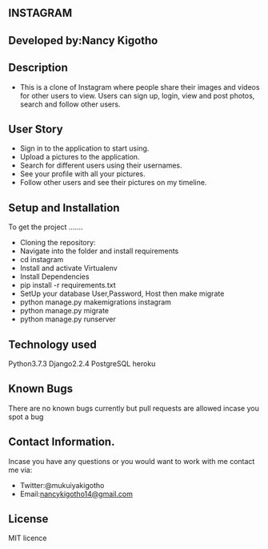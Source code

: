 ## INSTAGRAM
## Developed by:Nancy Kigotho
## Description
* This is a clone of Instagram where people share their images and videos for other users to view. Users can sign up, login, view and post photos, search and follow other users.
## User Story
* Sign in to the application to start using.
* Upload a pictures to the application.
* Search for different users using their usernames.
* See your profile with all your pictures.
* Follow other users and see their pictures on my timeline.
## Setup and Installation
To get the project .......

* Cloning the repository:
* Navigate into the folder and install requirements
* cd instagram
* Install and activate Virtualenv
* Install Dependencies
* pip install -r requirements.txt 
* SetUp your database User,Password, Host then make migrate
* python manage.py makemigrations instagram
* python manage.py migrate
* python manage.py runserver
## Technology used
Python3.7.3
Django2.2.4
PostgreSQL
heroku

## Known Bugs
There are no known bugs currently but pull requests are allowed incase you spot a bug

## Contact Information.
Incase you have any questions or you would want to work with me contact me via:
* Twitter:@mukuiyakigotho
* Email:nancykigotho14@gmail.com
## License
MIT licence

